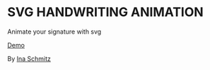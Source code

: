 SVG HANDWRITING ANIMATION
=========================
Animate your signature with svg

[Demo](http://www.inaschmitz.com/svg/)

By [Ina Schmitz](http://www.inaschmitz.com/)
